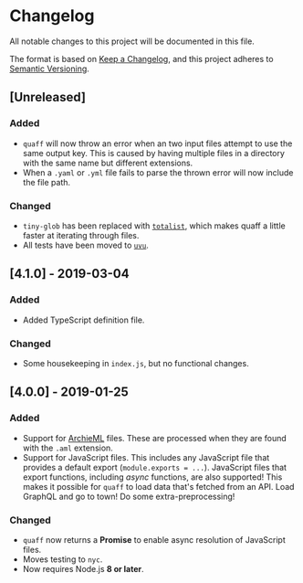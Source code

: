 # Changelog

All notable changes to this project will be documented in this file.

The format is based on [Keep a Changelog](https://keepachangelog.com/en/1.0.0/),
and this project adheres to [Semantic Versioning](https://semver.org/spec/v2.0.0.html).

## [Unreleased]

### Added

- `quaff` will now throw an error when an two input files attempt to use the same output key. This is caused by having multiple files in a directory with the same name but different extensions.
- When a `.yaml` or `.yml` file fails to parse the thrown error will now include the file path.

### Changed

- `tiny-glob` has been replaced with [`totalist`](https://github.com/lukeed/totalist), which makes quaff a little faster at iterating through files.
- All tests have been moved to [`uvu`](https://github.com/lukeed/uvu).

## [4.1.0] - 2019-03-04

### Added

- Added TypeScript definition file.

### Changed

- Some housekeeping in `index.js`, but no functional changes.

## [4.0.0] - 2019-01-25

### Added

- Support for [ArchieML](http://archieml.org/) files. These are processed when they are found with the `.aml` extension.
- Support for JavaScript files. This includes any JavaScript file that provides a default export (`module.exports = ...`). JavaScript files that export functions, including _async_ functions, are also supported! This makes it possible for `quaff` to load data that's fetched from an API. Load GraphQL and go to town! Do some extra-preprocessing!

### Changed

- `quaff` now returns a **Promise** to enable async resolution of JavaScript files.
- Moves testing to `nyc`.
- Now requires Node.js **8 or later**.
